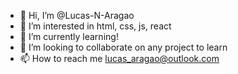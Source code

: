 - 👋 Hi, I’m @Lucas-N-Aragao
- 👀 I’m interested in html, css, js, react
- 🌱 I’m currently learning!
- 💞️ I’m looking to collaborate on any project to learn
- 📫 How to reach me lucas_aragao@outlook.com

<!---
Lucas-N-Aragao/Lucas-N-Aragao is a ✨ special ✨ repository because its `README.md` (this file) appears on your GitHub profile.
You can click the Preview link to take a look at your changes.
--->
